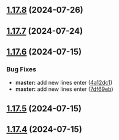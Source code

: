 ## [1.17.8](https://github.com/hattaalfaritzy/hzy-ui/compare/v1.17.7...v1.17.8) (2024-07-26)



## [1.17.7](https://github.com/hattaalfaritzy/hzy-ui/compare/v1.17.6...v1.17.7) (2024-07-24)



## [1.17.6](https://github.com/hattaalfaritzy/hzy-ui/compare/v1.17.5...v1.17.6) (2024-07-15)


### Bug Fixes

* **master:** add new lines enter ([4a12dc1](https://github.com/hattaalfaritzy/hzy-ui/commit/4a12dc1c0120fa54dbfb105421b6e83358555b3f))
* **master:** add new lines enter ([7df69eb](https://github.com/hattaalfaritzy/hzy-ui/commit/7df69ebf038b5d94529e327d724ab2d9a4d6b9e5))



## [1.17.5](https://github.com/hattaalfaritzy/hzy-ui/compare/v1.17.4...v1.17.5) (2024-07-15)



## [1.17.4](https://github.com/hattaalfaritzy/hzy-ui/compare/v1.17.3...v1.17.4) (2024-07-15)



